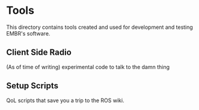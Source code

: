 # Tools

This directory contains tools created and used for development and testing EMBR's software.

## Client Side Radio

(As of time of writing) experimental code to talk to the damn thing

## Setup Scripts
QoL scripts that save you a trip to the ROS wiki.